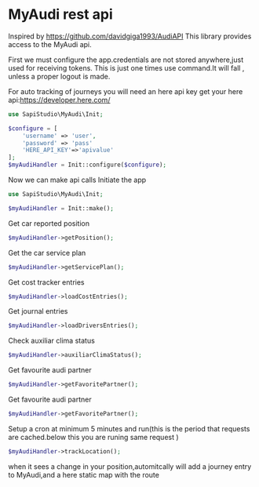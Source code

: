 # MyAudi rest api
Inspired by https://github.com/davidgiga1993/AudiAPI
This library provides access to the MyAudi api.

First we must configure the app.credentials are not stored anywhere,just used for receiving tokens.
This is just one times use command.It will fall , unless a proper logout is made.

For auto tracking of journeys you will need an here api key
get your here api:https://developer.here.com/

```php
use SapiStudio\MyAudi\Init;

$configure = [
    'username' => 'user',
    'password' => 'pass'
    'HERE_API_KEY'=>'apivalue'
];
$myAudiHandler = Init::configure($configure);
```
Now we can make api calls
Initiate the app
```php
use SapiStudio\MyAudi\Init;

$myAudiHandler = Init::make();
```

Get car reported position
```php
$myAudiHandler->getPosition();
```
Get the car service plan
```php
$myAudiHandler->getServicePlan();
```
Get cost tracker entries
```php
$myAudiHandler->loadCostEntries();
```
Get journal entries
```php
$myAudiHandler->loadDriversEntries();
```
Check auxiliar clima status
```php
$myAudiHandler->auxiliarClimaStatus();
```
Get favourite audi partner
```php
$myAudiHandler->getFavoritePartner();
```
Get favourite audi partner
```php
$myAudiHandler->getFavoritePartner();
```
   
Setup a cron at minimum 5 minutes and run(this is the period that requests are cached.below this you are runing same request )
```php
$myAudiHandler->trackLocation();
```
when it sees a change in your position,automitcally will add a journey entry to MyAudi,and a here static map with the route
